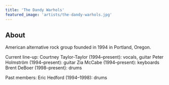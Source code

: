 ```yaml
---
title: 'The Dandy Warhols'
featured_image: 'artists/the-dandy-warhols.jpg'
---
```


## About

American alternative rock group founded in 1994 in Portland, Oregon.

Current line-up:
Courtney Taylor-Taylor (1994–present): vocals, guitar
Peter Holmström (1994–present): guitar
Zia McCabe (1994–present): keyboards
Brent DeBoer (1998–present): drums

Past members:
Eric Hedford (1994–1998): drums
